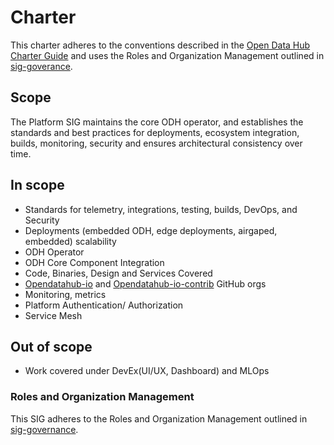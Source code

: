 # Charter

This charter adheres to the conventions described in the [Open Data Hub Charter Guide](../sig-charter-guide.md) and uses the Roles and Organization Management outlined in [sig-goverance](../sig-governance.md).
 
## Scope

The Platform SIG maintains the core ODH operator, and establishes the standards and best practices for deployments, ecosystem integration, builds, monitoring, security and ensures architectural consistency over time.

## In scope

- Standards for telemetry, integrations, testing, builds, DevOps, and Security
- Deployments (embedded ODH, edge deployments, airgaped, embedded) scalability
- ODH Operator
- ODH Core Component Integration
- Code, Binaries, Design and Services Covered
- [Opendatahub-io](https://github.com/opendatahub-io/) and [Opendatahub-io-contrib](https://github.com/opendatahub-io-contrib) GitHub orgs
- Monitoring, metrics
- Platform Authentication/ Authorization
- Service Mesh

## Out of scope

- Work covered under DevEx(UI/UX, Dashboard) and MLOps


### Roles and Organization Management

This SIG adheres to the Roles and Organization Management outlined in [sig-governance](../sig-governance.md).